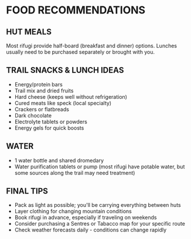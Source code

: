 # FOOD RECOMMENDATIONS

## HUT MEALS

Most rifugi provide half-board (breakfast and dinner) options. Lunches usually
need to be purchased separately or brought with you.

## TRAIL SNACKS & LUNCH IDEAS

- Energy/protein bars
- Trail mix and dried fruits
- Hard cheese (keeps well without refrigeration)
- Cured meats like speck (local specialty)
- Crackers or flatbreads
- Dark chocolate
- Electrolyte tablets or powders
- Energy gels for quick boosts

## WATER

- 1 water bottle and shared dromedary
- Water purification tablets or pump (most rifugi have potable water, but some
  sources along the trail may need treatment)

## FINAL TIPS

- Pack as light as possible; you'll be carrying everything between huts
- Layer clothing for changing mountain conditions
- Book rifugi in advance, especially if traveling on weekends
- Consider purchasing a Sentres or Tabacco map for your specific route
- Check weather forecasts daily - conditions can change rapidly
